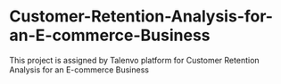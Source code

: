 # Customer-Retention-Analysis-for-an-E-commerce-Business
This project is assigned by Talenvo platform for Customer Retention Analysis for an E-commerce Business
